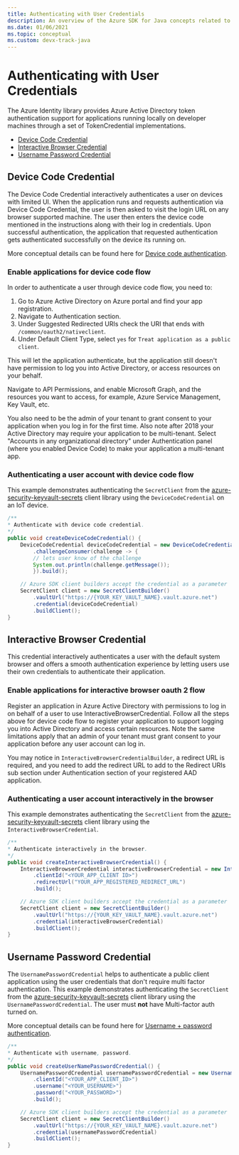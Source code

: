 ```yaml
---
title: Authenticating with User Credentials
description: An overview of the Azure SDK for Java concepts related to authenticating applications with user credentials
ms.date: 01/06/2021
ms.topic: conceptual
ms.custom: devx-track-java
---
```


# Authenticating with User Credentials

The Azure Identity library provides Azure Active Directory token authentication support for applications running locally on developer machines through a set of TokenCredential implementations.

* [Device Code Credential](#device-code-credential)
* [Interactive Browser Credential](#interactive-browser-credential)
* [Username Password Credential](#username-password-credential)

## Device Code Credential

The Device Code Credential interactively authenticates a user on devices with limited UI. When the application runs and requests authentication via Device Code Credential, the user is then asked to visit the login URL on any browser supported machine. The user then enters the device code mentioned in the instructions along with their log in credentials. Upon successful authentication, the application that requested authentication gets authenticated successfully on the device its running on.

More conceptual details can be found here for [Device code authentication](https://docs.microsoft.com/azure/active-directory/develop/v2-oauth2-device-code).

### Enable applications for device code flow

In order to authenticate a user through device code flow, you need to:

1. Go to Azure Active Directory on Azure portal and find your app registration.
2. Navigate to Authentication section.
3. Under Suggested Redirected URIs check the URI that ends with `/common/oauth2/nativeclient`.
4. Under Default Client Type, select `yes` for `Treat application as a public client`.

This will let the application authenticate, but the application still doesn't have permission to log you into Active Directory, or access resources on your behalf.

Navigate to API Permissions, and enable Microsoft Graph, and the resources you want to access, for example, Azure Service Management, Key Vault, etc.

You also need to be the admin of your tenant to grant consent to your application when you log in for the first time. Also note after 2018 your Active Directory may require your application to be multi-tenant. Select "Accounts in any organizational directory" under Authentication panel (where you enabled Device Code) to make your application a multi-tenant app.

### Authenticating a user account with device code flow

This example demonstrates authenticating the `SecretClient` from the [azure-security-keyvault-secrets][secrets_client_library] client library using the `DeviceCodeCredential` on an IoT device.

```java
/**
* Authenticate with device code credential.
*/
public void createDeviceCodeCredential() {
    DeviceCodeCredential deviceCodeCredential = new DeviceCodeCredentialBuilder()
        .challengeConsumer(challenge -> {
        // lets user know of the challenge
        System.out.println(challenge.getMessage());
        }).build();

    // Azure SDK client builders accept the credential as a parameter
    SecretClient client = new SecretClientBuilder()
        .vaultUrl("https://{YOUR_KEY_VAULT_NAME}.vault.azure.net")
        .credential(deviceCodeCredential)
        .buildClient();
}
```

## Interactive Browser Credential

This credential interactively authenticates a user with the default system browser and offers a smooth authentication experience by letting users use their own credentials to authenticate their application.

### Enable applications for interactive browser oauth 2 flow

Register an application in Azure Active Directory with permissions to log in on behalf of a user to use InteractiveBrowserCredential. Follow all the steps above for device code flow to register your application to support logging you into Active Directory and access certain resources. Note the same limitations apply that an admin of your tenant must grant consent to your application before any user account can log in.

You may notice in `InteractiveBrowserCredentialBuilder`, a redirect URL is required, and you need to add the redirect URL to add to the Redirect URIs sub section under Authentication section of your registered AAD application.

### Authenticating a user account interactively in the browser

This example demonstrates authenticating the `SecretClient` from the [azure-security-keyvault-secrets][secrets_client_library] client library using the `InteractiveBrowserCredential`.

```java
/**
* Authenticate interactively in the browser.
*/
public void createInteractiveBrowserCredential() {
    InteractiveBrowserCredential interactiveBrowserCredential = new InteractiveBrowserCredentialBuilder()
        .clientId("<YOUR_APP_CLIENT ID>")
        .redirectUrl("YOUR_APP_REGISTERED_REDIRECT_URL")
        .build();

    // Azure SDK client builders accept the credential as a parameter
    SecretClient client = new SecretClientBuilder()
        .vaultUrl("https://{YOUR_KEY_VAULT_NAME}.vault.azure.net")
        .credential(interactiveBrowserCredential)
        .buildClient();
}
```

## Username Password Credential

The `UsernamePasswordCredential` helps to authenticate a public client application using the user credentials that don't require multi factor authentication. This example demonstrates authenticating the `SecretClient` from the [azure-security-keyvault-secrets][secrets_client_library] client library using the `UsernamePasswordCredential`. The user must **not** have Multi-factor auth turned on.

More conceptual details can be found here for [Username + password authentication](https://docs.microsoft.com/azure/active-directory/develop/v2-oauth-ropc).

```java
/**
* Authenticate with username, password.
*/
public void createUserNamePasswordCredential() {
    UsernamePasswordCredential usernamePasswordCredential = new UsernamePasswordCredentialBuilder()
        .clientId("<YOUR_APP_CLIENT_ID>")
        .username("<YOUR_USERNAME>")
        .password("<YOUR_PASSWORD>")
        .build();

    // Azure SDK client builders accept the credential as a parameter
    SecretClient client = new SecretClientBuilder()
        .vaultUrl("https://{YOUR_KEY_VAULT_NAME}.vault.azure.net")
        .credential(usernamePasswordCredential)
        .buildClient();
}
```

<!-- LINKS -->
[secrets_client_library]: https://github.com/Azure/azure-sdk-for-java/tree/master/sdk/keyvault/azure-security-keyvault-secrets
